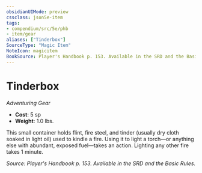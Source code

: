 ```yaml
---
obsidianUIMode: preview
cssclass: json5e-item
tags:
- compendium/src/5e/phb
- item/gear
aliases: ["Tinderbox"]
SourceType: "Magic Item"
NoteIcon: magicitem
BookSource: Player's Handbook p. 153. Available in the SRD and the Basic Rules.
---
```

# Tinderbox
*Adventuring Gear*  

- **Cost**: 5 sp
- **Weight**: 1.0 lbs.

This small container holds flint, fire steel, and tinder (usually dry cloth soaked in light oil) used to kindle a fire. Using it to light a torch—or anything else with abundant, exposed fuel—takes an action. Lighting any other fire takes 1 minute.

*Source: Player's Handbook p. 153. Available in the SRD and the Basic Rules.*